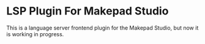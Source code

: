 # LSP Plugin For Makepad Studio

This is a language server frontend plugin for the Makepad Studio, but now it is working in progress.

